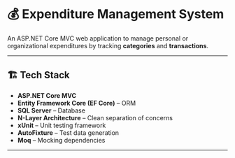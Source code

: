 # 💰 Expenditure Management System

An ASP.NET Core MVC web application to manage personal or organizational expenditures by tracking **categories** and **transactions**.

---

## 🏗️ Tech Stack

- **ASP.NET Core MVC**
- **Entity Framework Core (EF Core)** – ORM
- **SQL Server** – Database
- **N-Layer Architecture** – Clean separation of concerns
- **xUnit** – Unit testing framework
- **AutoFixture** – Test data generation
- **Moq** – Mocking dependencies

---
